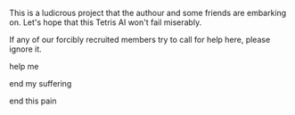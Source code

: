 This is a ludicrous project that the authour and some friends are embarking on.
Let's hope that this Tetris AI won't fail miserably. 

If any of our forcibly recruited members try to call for help here, please ignore it.

help me

end my suffering

end this pain
